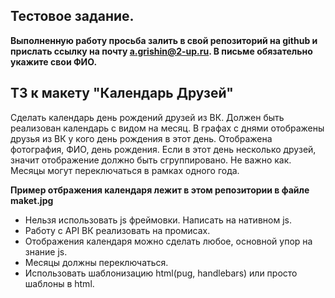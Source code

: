 ## Тестовое задание.

**Выполненную работу просьба залить в свой репозиторий на github и прислать ссылку на почту a.grishin@2-up.ru. В письме обязательно укажите свои ФИО.**

## ТЗ к макету "Календарь Друзей"

Сделать календарь день рождений друзей из ВК.
Должен быть реализован календарь с видом на месяц. В графах с днями отображены друзья из ВК у кого день рождения в этот день. Отображена фотография, ФИО, день рождения. Если в этот день несколько друзей, значит отображение должно быть сгруппировано. Не важно как. Месяцы могут переключаться в рамках одного года. 

**Пример отбражения календаря лежит в этом репозитории в файле maket.jpg**

 - Нельзя использовать js фреймовки. Написать на нативном js.
 - Работу с API ВК реализовать на промисах. 
 - Отображения календаря можно сделать любое, основной упор на знание js.
 - Месяцы должны переключаться.
 - Использовать шаблонизацию html(pug, handlebars) или просто шаблоны в html.